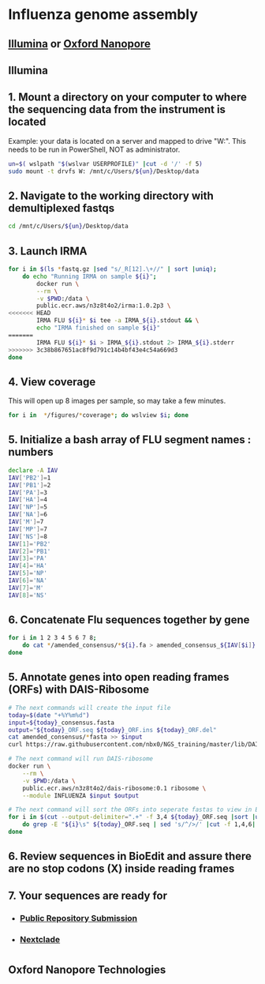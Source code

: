 # Influenza genome assembly
## [Illumina](./influenza.md#illumina) or [Oxford Nanopore](./influenza.md#oxford-nanopore-technologies)

## Illumina

## 1. Mount a directory on your computer to where the sequencing data from the instrument is located
Example: your data is located on a server and mapped to drive "W:". This needs to be run in PowerShell, NOT as administrator. 
```bash
un=$( wslpath "$(wslvar USERPROFILE)" |cut -d '/' -f 5)
sudo mount -t drvfs W: /mnt/c/Users/${un}/Desktop/data
```

## 2. Navigate to the working directory with demultiplexed fastqs
```bash
cd /mnt/c/Users/${un}/Desktop/data
```
## 3. Launch IRMA
```bash
for i in $(ls *fastq.gz |sed "s/_R[12].\+//" | sort |uniq);
    do echo "Running IRMA on sample ${i}";
        docker run \
        --rm \
        -v $PWD:/data \
        public.ecr.aws/n3z8t4o2/irma:1.0.2p3 \
<<<<<<< HEAD
        IRMA FLU ${i}* $i tee -a IRMA_${i}.stdout && \
        echo "IRMA finished on sample ${i}"
=======
        IRMA FLU ${i}* $i > IRMA_${i}.stdout 2> IRMA_${i}.stderr
>>>>>>> 3c38b867651ac8f9d791c14b4bf43e4c54a669d3
done
```
## 4. View coverage
This will open up 8 images per sample, so may take a few minutes.
```bash
for i in  */figures/*coverage*; do wslview $i; done
```
## 5. Initialize a bash array of FLU segment names : numbers
```bash
declare -A IAV
IAV['PB2']=1
IAV['PB1']=2
IAV['PA']=3
IAV['HA']=4
IAV['NP']=5
IAV['NA']=6
IAV['M']=7
IAV['MP']=7
IAV['NS']=8
IAV[1]='PB2'
IAV[2]='PB1'
IAV[3]='PA'
IAV[4]='HA'
IAV[5]='NP'
IAV[6]='NA'
IAV[7]='M'
IAV[8]='NS'
```

## 6. Concatenate Flu sequences together by gene
```bash
for i in 1 2 3 4 5 6 7 8; 
    do cat */amended_consensus/*${i}.fa > amended_consensus_${IAV[$i]}.fasta
done
```

## 5. Annotate genes into open reading frames (ORFs) with DAIS-Ribosome
```bash
# The next commands will create the input file
today=$(date "+%Y%m%d")
input=${today}_consensus.fasta
output="${today}_ORF.seq ${today}_ORF.ins ${today}_ORF.del"
cat amended_consensus/*fasta >> $input
curl https://raw.githubusercontent.com/nbx0/NGS_training/master/lib/DAIS-Ribosome_refs/A_H1_H3_refs.fasta >> $input

# The next command will run DAIS-ribosome
docker run \
    --rm \
    -v $PWD:/data \
    public.ecr.aws/n3z8t4o2/dais-ribosome:0.1 ribosome \
    --module INFLUENZA $input $output

# The next command will sort the ORFs into seperate fastas to view in BioEdit.
for i in $(cut --output-delimiter=".+" -f 3,4 ${today}_ORF.seq |sort |uniq)
    do grep -E "${i}\s" ${today}_ORF.seq | sed 's/^/>/' |cut -f 1,4,6| sed 's/\t/_/' |tr '\t' '\n' > $(echo $i |cut -d '+' -f 2)_ORF.fasta && wslview $(echo $i |cut -d '+' -f 2)_ORF.fasta
done
```
## 6. Review sequences in BioEdit and assure there are no stop codons (X) inside reading frames

## 7. Your sequences are ready for
- ### [Public Repository Submission](https://github.com/CDCgov/seqsender)
- ### [Nextclade](https://clades.nextstrain.org/)
 

#

## Oxford Nanopore Technologies
